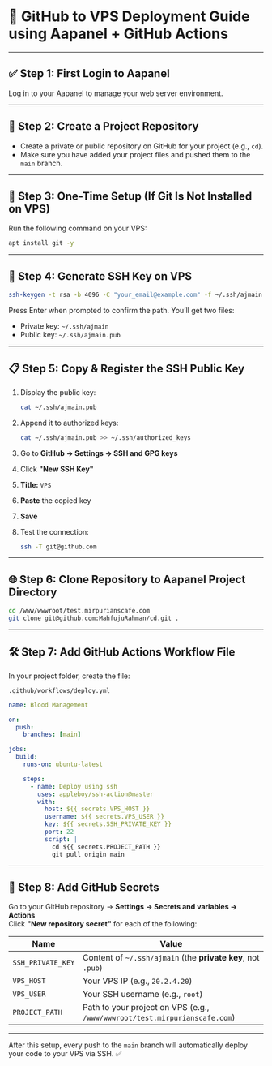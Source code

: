 # 🚀 GitHub to VPS Deployment Guide using Aapanel + GitHub Actions

---

## ✅ Step 1: First Login to Aapanel
Log in to your Aapanel to manage your web server environment.

---

## 📂 Step 2: Create a Project Repository
- Create a private or public repository on GitHub for your project (e.g., `cd`).
- Make sure you have added your project files and pushed them to the `main` branch.

---

## 🧰 Step 3: One-Time Setup (If Git Is Not Installed on VPS)

Run the following command on your VPS:

```bash
apt install git -y
```

---

## 🔑 Step 4: Generate SSH Key on VPS

```bash
ssh-keygen -t rsa -b 4096 -C "your_email@example.com" -f ~/.ssh/ajmain
```

Press Enter when prompted to confirm the path. You’ll get two files:
- Private key: `~/.ssh/ajmain`
- Public key: `~/.ssh/ajmain.pub`

---

## 📋 Step 5: Copy & Register the SSH Public Key

1. Display the public key:
    ```bash
    cat ~/.ssh/ajmain.pub
    ```
2. Append it to authorized keys:
    ```bash
    cat ~/.ssh/ajmain.pub >> ~/.ssh/authorized_keys
    ```
3. Go to **GitHub → Settings → SSH and GPG keys**
4. Click **"New SSH Key"**
5. **Title:** `VPS`
6. **Paste** the copied key
7. **Save**

8. Test the connection:
    ```bash
    ssh -T git@github.com
    ```

---

## 🌐 Step 6: Clone Repository to Aapanel Project Directory

```bash
cd /www/wwwroot/test.mirpurianscafe.com
git clone git@github.com:MahfujuRahman/cd.git .
```

---

## 🛠️ Step 7: Add GitHub Actions Workflow File

In your project folder, create the file:

`.github/workflows/deploy.yml`

```yaml
name: Blood Management

on:
  push:
    branches: [main]

jobs:
  build:
    runs-on: ubuntu-latest

    steps:
      - name: Deploy using ssh
        uses: appleboy/ssh-action@master
        with:
          host: ${{ secrets.VPS_HOST }}
          username: ${{ secrets.VPS_USER }}
          key: ${{ secrets.SSH_PRIVATE_KEY }}
          port: 22
          script: |
            cd ${{ secrets.PROJECT_PATH }}
            git pull origin main
```

---

## 🔐 Step 8: Add GitHub Secrets

Go to your GitHub repository → **Settings → Secrets and variables → Actions**  
Click **"New repository secret"** for each of the following:

| Name              | Value                                                       |
|-------------------|-------------------------------------------------------------|
| `SSH_PRIVATE_KEY` | Content of `~/.ssh/ajmain` (the **private key**, not `.pub`) |
| `VPS_HOST`        | Your VPS IP (e.g., `20.2.4.20`)                             |
| `VPS_USER`        | Your SSH username (e.g., `root`)                            |
| `PROJECT_PATH`    | Path to your project on VPS (e.g., `/www/wwwroot/test.mirpurianscafe.com`) |

---

After this setup, every push to the `main` branch will automatically deploy your code to your VPS via SSH. ✅